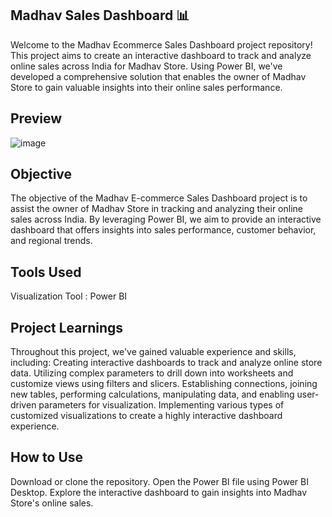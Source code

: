 ## Madhav Sales Dashboard 📊

Welcome to the Madhav Ecommerce Sales Dashboard project repository! This project aims to create an interactive dashboard to track and analyze online sales across India for Madhav Store. Using Power BI, we've developed a comprehensive solution that enables the owner of Madhav Store to gain valuable insights into their online sales performance.

## Preview

![image](https://github.com/user-attachments/assets/e869099a-be8f-4104-9800-181e692af4e6)


## Objective

The objective of the Madhav E-commerce Sales Dashboard project is to assist the owner of Madhav Store in tracking and analyzing their online sales across India. By leveraging Power BI, we aim to provide an interactive dashboard that offers insights into sales performance, customer behavior, and regional trends.

## Tools Used

Visualization Tool : Power BI

## Project Learnings

Throughout this project, we've gained valuable experience and skills, including:
Creating interactive dashboards to track and analyze online store data.
Utilizing complex parameters to drill down into worksheets and customize views using filters and slicers.
Establishing connections, joining new tables, performing calculations, manipulating data, and enabling user-driven parameters for visualization.
Implementing various types of customized visualizations to create a highly interactive dashboard experience.

## How to Use

Download or clone the repository.
Open the Power BI file using Power BI Desktop.
Explore the interactive dashboard to gain insights into Madhav Store's online sales.

